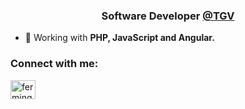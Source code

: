 <h3 align="center"> Software Developer <a href="https://www.tgv.com.ar" target="_blank">@TGV</a></h3>
  
- 🌱 Working with **PHP, JavaScript and Angular.**

<h3 align="left">Connect with me:</h3>
<p align="left">
<a href="https://linkedin.com/in/fermingonzalez" target="blank"><img align="center" src="https://raw.githubusercontent.com/rahuldkjain/github-profile-readme-generator/master/src/images/icons/Social/linked-in-alt.svg" alt="fermingonzalez" height="30" width="40" /></a>
</p>
